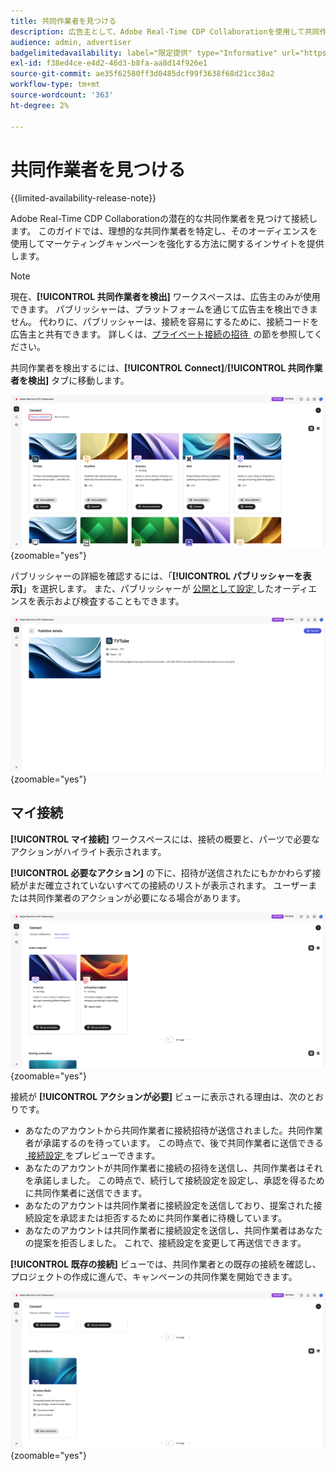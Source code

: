 ```yaml
---
title: 共同作業者を見つける
description: 広告主として、Adobe Real-Time CDP Collaborationを使用して共同作業を行う潜在的な共同作業者を見つける方法を説明します
audience: admin, advertiser
badgelimitedavailability: label="限定提供" type="Informative" url="https://helpx.adobe.com/jp/legal/product-descriptions/real-time-customer-data-platform-collaboration.html newtab=true"
exl-id: f38ed4ce-e4d2-46d3-b8fa-aa8d14f926e1
source-git-commit: ae35f62580ff3d0485dcf99f3638f68d21cc38a2
workflow-type: tm+mt
source-wordcount: '363'
ht-degree: 2%

---
```


# 共同作業者を見つける

{{limited-availability-release-note}}

Adobe Real-Time CDP Collaborationの潜在的な共同作業者を見つけて接続します。 このガイドでは、理想的な共同作業者を特定し、そのオーディエンスを使用してマーケティングキャンペーンを強化する方法に関するインサイトを提供します。

>[!NOTE]
>
>現在、**[!UICONTROL 共同作業者を検出]** ワークスペースは、広告主のみが使用できます。 パブリッシャーは、プラットフォームを通じて広告主を検出できません。 代わりに、パブリッシャーは、接続を容易にするために、接続コードを広告主と共有できます。 詳しくは、[&#x200B; プライベート接続の招待 &#x200B;](./establishing-connections.md#private-connection-invite) の節を参照してください。

共同作業者を検出するには、**[!UICONTROL Connect]**/**[!UICONTROL 共同作業者を検出]** タブに移動します。

![[!UICONTROL &#x200B; 接続 &#x200B;] ワークスペースの [!UICONTROL &#x200B; 共同作業者を検出 &#x200B;] ダッシュボード。](/help/assets/connect/discover-collaborators/discover-collaborators.png){zoomable="yes"}

パブリッシャーの詳細を確認するには、「**[!UICONTROL パブリッシャーを表示]**」を選択します。 また、パブリッシャーが [&#x200B; 公開として設定 &#x200B;](/help/guide/setup/onboard-audiences.md#metadata-visibility) したオーディエンスを表示および検査することもできます。

![&#x200B; 個々のパブリッシャーの詳細 &#x200B;](/help/assets/connect/discover-collaborators/view-publisher-profile.png){zoomable="yes"}

## マイ接続

**[!UICONTROL マイ接続]** ワークスペースには、接続の概要と、パーツで必要なアクションがハイライト表示されます。

**[!UICONTROL 必要なアクション]** の下に、招待が送信されたにもかかわらず接続がまだ確立されていないすべての接続のリストが表示されます。 ユーザーまたは共同作業者のアクションが必要になる場合があります。

![&#x200B; アクションが必要です：マイ接続画面のビュー &#x200B;](/help/assets/connect/discover-collaborators/action-required-view.png){zoomable="yes"}

接続が **[!UICONTROL アクションが必要]** ビューに表示される理由は、次のとおりです。

* あなたのアカウントから共同作業者に接続招待が送信されました。共同作業者が承諾するのを待っています。 この時点で、後で共同作業者に送信できる [&#x200B; 接続設定 &#x200B;](/help/guide/glossary.md#connection-settings) をプレビューできます。
* あなたのアカウントが共同作業者に接続の招待を送信し、共同作業者はそれを承諾しました。 この時点で、続行して接続設定を設定し、承認を得るために共同作業者に送信できます。
* あなたのアカウントは共同作業者に接続設定を送信しており、提案された接続設定を承認または拒否するために共同作業者に待機しています。
* あなたのアカウントは共同作業者に接続設定を送信し、共同作業者はあなたの提案を拒否しました。 これで、接続設定を変更して再送信できます。

**[!UICONTROL 既存の接続]** ビューでは、共同作業者との既存の接続を確認し、プロジェクトの作成に進んで、キャンペーンの共同作業を開始できます。

![&#x200B; マイ接続画面の既存の接続ビュー &#x200B;](/help/assets/connect/discover-collaborators/existing-connections-view.png){zoomable="yes"}
